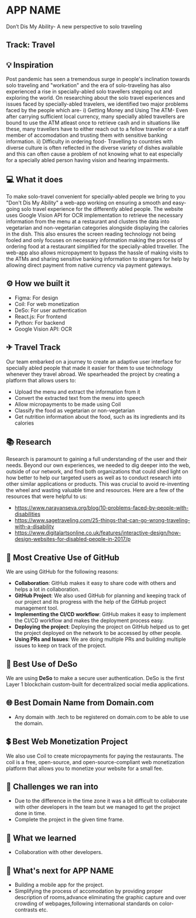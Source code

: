 # APP NAME
Don’t Dis My Ability- A new perspective to solo traveling 

## Track: Travel

## 💡 Inspiration
Post pandemic has seen a tremendous surge in people's inclination towards solo traveling and "workation" and the era of solo-traveling has also experienced a rise in specially-abled solo travellers stepping out and exploring the world. On researching about the solo travel experiences and issues faced by specially-abled travelers, we identified two major problems faced by the people which are- 
 i) Getting Money and Using The ATM- Even after carrying sufficient local currency, many specially abled travellers are bound to use the ATM atleast once to retrieve cash and in situations like these, many travellers have to either reach out to a fellow traveller or a staff member of accomodation and trusting them with sensitive banking information.
 ii) Difficulty in ordering food- Travelling to countries with diverse culture is often reflected in the diverse variety of dishes available and this can often cause a problem of not knowing what to eat especially for a specially abled person having vision and hearing impairments. 

## 💻 What it does
To make solo-travel convenient for specially-abled people we bring to you "Don't Dis My Ability" a web-app working on ensuring a smooth and easy-going solo travel experience for the differently abled people. The website uses Google Vision API for OCR implementation to retrieve the necessary information from the menu at a restaurant and clusters the data into vegetarian and non-vegetarian categories alongside displaying the calories in the dish. This also ensures the screen reading technology not being fooled and only focuses on necessary information making the process of ordering food at a restaurant simplified for the specially-abled traveller. 
The web-app also allows micropayment to bypass the hassle of making visits to the ATMs and sharing sensitive banking information to strangers for help by allowing direct payment from native currency via payment gateways.
## ⚙️ How we built it

- Figma: For design
- Coil: For web monetization
- DeSo: For user authentication
- React.js: For frontend
- Python: For backend
- Google Vision API: OCR

## ✈ Travel Track

Our team embarked on a journey to create an adaptive user interface for specially abled people that made it easier for them to use technology whenever they travel abroad. We spearheaded the project by creating a platform that allows users to:

- Upload the menu and extract the information from it
- Convert the extracted text from the menu into speech
- Allow micropayments to be made using Coil
- Classify the food as vegetarian or non-vegetarian
- Get nutrition information about the food, such as its ingredients and its calories

## 📚 Research

Research is paramount to gaining a full understanding of the user and their needs. Beyond our own experiences, we needed to dig deeper into the web, outside of our network, and find both organizations that could shed light on how better to help our targeted users as well as to conduct research into other similar applications or products. This was crucial to avoid re-inventing the wheel and wasting valuable time and resources. Here are a few of the resources that were helpful to us:

- https://www.narayanseva.org/blog/10-problems-faced-by-people-with-disabilities
- https://www.sagetraveling.com/25-things-that-can-go-wrong-traveling-with-a-disability
- https://www.digitalartsonline.co.uk/features/interactive-design/how-design-websites-for-disabled-people-in-2017/p

## 🤝 Most Creative Use of GitHub

We are using GitHub for the following reasons:

- **Collaboration**: GitHub makes it easy to share code with others and helps a lot in collaboration.
- **GitHub Project**: We also used GitHub for planning and keeping track of our project and its progress with the help of the GitHub project management tool.
- **Implementing the CI/CD workflow**: GitHub makes it easy to implement the CI/CD workflow and makes the deployment process easy.
- **Deploying the project**: Deploying the project on GitHub helped us to get the project deployed on the network to be accessed by other people.
- **Using PRs and Issues**: We are doing multiple PRs and building multiple issues to keep on track of the project.

## 🔐 Best Use of DeSo

We are using **DeSo** to make a secure user authentication. DeSo is the first Layer 1 blockchain custom-built for decentralized social media applications.

## 🌐 Best Domain Name from Domain.com

- Any domain with .tech to be registered on domain.com to be able to use the domain.

## 💲 Best Web Monetization Project

We also use Coil to create micropayments for paying the restaurants. The coil is a free, open-source, and open-source-compliant web monetization platform that allows you to monetize your website for a small fee.

## 🧠 Challenges we ran into

- Due to the difference in the time zone it was a bit difficult to collaborate with other developers in the team but we managed to get the project done in time.
- Complete the project in the given time frame.

## 📖 What we learned

- Collaboration with other developers.

## 🚀 What's next for APP NAME

- Building a mobile app for the project.
- Simplifying the process of accomodation by providing proper description of rooms,advance  eliminating the graphic capture and over crowding of webpages,following international standards on color-contrasts etc.
